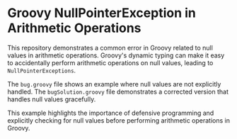 # Groovy NullPointerException in Arithmetic Operations

This repository demonstrates a common error in Groovy related to null values in arithmetic operations.  Groovy's dynamic typing can make it easy to accidentally perform arithmetic operations on null values, leading to `NullPointerExceptions`.

The `bug.groovy` file shows an example where null values are not explicitly handled. The `bugSolution.groovy` file demonstrates a corrected version that handles null values gracefully.

This example highlights the importance of defensive programming and explicitly checking for null values before performing arithmetic operations in Groovy.